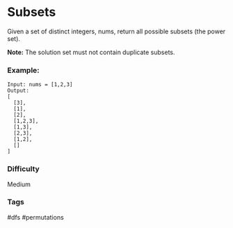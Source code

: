 # Subsets

Given a set of distinct integers, nums, return all possible subsets (the power set).

**Note:** The solution set must not contain duplicate subsets.

### Example:

```
Input: nums = [1,2,3]
Output:
[
  [3],
  [1],
  [2],
  [1,2,3],
  [1,3],
  [2,3],
  [1,2],
  []
]
```

### Difficulty

Medium

### Tags

#dfs #permutations
